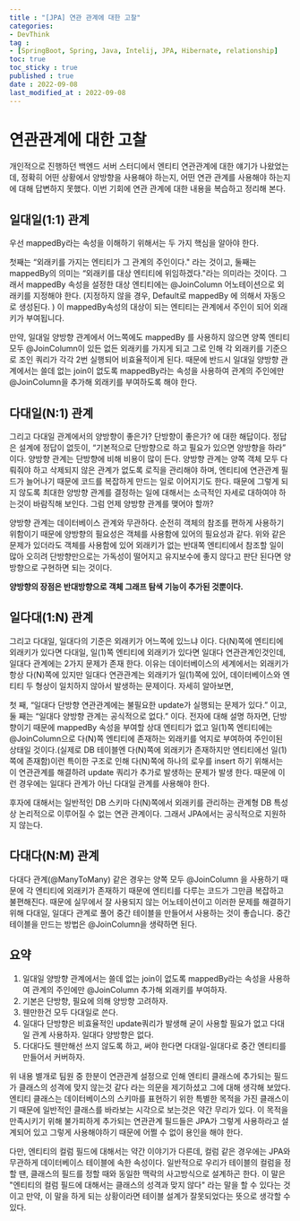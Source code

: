 ```yaml
---
title : "[JPA] 연관 관계에 대한 고찰"
categories:
- DevThink
tag :
- [SpringBoot, Spring, Java, Intelij, JPA, Hibernate, relationship]
toc: true
toc_sticky : true
published : true
date : 2022-09-08
last_modified_at : 2022-09-08
---
```






# 연관관계에 대한 고찰

개인적으로 진행하던 백엔드 서버 스터디에서 엔티티 연관관계에 대한 얘기가 나왔었는데, 정확히 어떤 상황에서 양방향을 사용해야 하는지, 어떤 연관 관계를 사용해야 하는지에 대해 답변하지 못했다. 이번 기회에 연관 관계에 대한 내용을 복습하고 정리해 본다.



## 일대일(1:1) 관계

우선 mappedBy라는 속성을 이해하기 위해서는 두 가지 핵심을 알아야 한다. 

첫째는 “외래키를 가지는 엔티티가 그 관계의 주인이다." 라는 것이고, 둘째는 mappedBy의 의미는 “외래키를 대상 엔티티에 위임하겠다."라는 의미라는 것이다. 그래서 mappedBy 속성을 설정한 대상 엔티티에는 @JoinColumn 어노테이션으로 외래키를 지정해야 한다. (지정하지 않을 경우, Default로 mappedBy 에 의해서 자동으로 생성된다. ) 이 mappedBy속성의 대상이 되는 엔티티는 관계에서 주인이 되어 외래키가 부여됩니다.

만약, 일대일 양방향 관계에서 어느쪽에도 mappedBy 를 사용하지 않으면 양쪽 엔티티 모두 @JoinColumn이 있든 없든 외래키를 가지게 되고 그로 인해 각 외래키를 기준으로 조인 쿼리가 각각 2번 실행되어 비효율적이게 된다. 때문에 반드시 일대일 양방향 관계에서는  쓸데 없는 join이 없도록 mappedBy라는 속성을 사용하여 관계의 주인에만 @JoinColumn을 추가해 외래키를 부여하도록 해야 한다.



## 다대일(N:1) 관계

그리고 다대일 관계에서의 양방향이 좋은가? 단방향이 좋은가? 에 대한 해답이다. 정답은 설계에 정답이 없듯이, “기본적으로 단방향으로 하고 필요가 있으면 양방향을 하라” 이다. 양방향 관계는 단방향에 비해 비용이 많이 든다. 양방향 관계는 양쪽 객체 모두 다뤄줘야 하고 삭제되지 않은 관계가 없도록 로직을 관리해야 하며, 엔티티에 연관관계 필드가 늘어나기 때문에 코드를 복잡하게 만드는 일로 이어지기도 한다. 때문에 그렇게 되지 않도록 최대한 양방향 관계를 결정하는 일에 대해서는 소극적인 자세로 대하여야 하는것이 바람직해 보인다. 그럼 언제 양방향 관계를 맺어야 할까?

양방향 관계는 데이터베이스 관계와 무관하다. 순전히 객체의 참조를 편하게 사용하기 위함이기 때문에 양방향의 필요성은 객체를 사용함에 있어의 필요성과 같다. 위와 같은 문제가 있더라도 객체를 사용함에 있어 외래키가 없는 반대쪽 엔티티에서 참조할 일이 많아 오히려 단방향만으로는 가독성이 떨어지고 유지보수에 좋지 않다고 판단 된다면 양방향으로 구현하면 되는 것이다.

**양방향의 장점은 반대방향으로 객체 그래프 탐색 기능이 추가된 것뿐이다.**



## 일다대(1:N) 관계

그리고 다대일, 일대다의 기준은 외래키가 어느쪽에 있느냐 이다. 다(N)쪽에 엔티티에 외래키가 있다면 다대일, 일(1)쪽 엔티티에 외래키가 있다면 일대다 연관관계인것인데, 일대다 관계에는 2가지 문제가 존재 한다. 이유는 데이터베이스의 세계에서는 외래키가 항상 다(N)쪽에 있지만 일대다 연관관계는 외래키가 일(1)쪽에 있어, 데이터베이스와 엔티티 두 형상이 일치하지 않아서 발생하는 문제이다. 자세히 알아보면,

첫 째,  “일대다 단방향 연관관계에는 불필요한 update가 실행되는 문제가 있다.” 이고, 둘 째는 “일대다 양방향 관계는 공식적으로 없다.” 이다. 전자에 대해 설명 하자면, 단방향이기 때문에 mappedBy 속성을 부여할 상대 엔티티가 없고 일(1)쪽 엔티티에는 @JoinColumn으로 다(N)쪽 엔티티에 존재하는 외래키를 억지로 부여하여 주인이된 상태일 것이다.(실제로 DB 테이블엔 다(N)쪽에 외래키가 존재하지만 엔티티에선 일(1)쪽에 존재함)이런 특이한 구조로 인해 다(N)쪽에 하나의 로우를 insert 하기 위해서는 이 연관관계를 해결하려 update 쿼리가 추가로 발생하는 문제가 발생 한다. 때문에 이런 경우에는 일대다 관계가 아닌 다대일 관계를 사용해야 한다.

후자에 대해서는 일반적인 DB 스키마 다(N)쪽에서 외래키를 관리하는 관계형 DB 특성상 논리적으로 이루어질 수 없는 연관 관계이다. 그래서 JPA에서는 공식적으로 지원하지 않는다.



## 다대다(N:M) 관계

다대다 관계(@ManyToMany) 같은 경우는 양쪽 모두 @JoinColumn 을 사용하기 때문에 각 엔티티에 외래키가 존재하기 때문에 엔티티를 다루는 코드가 그만큼 복잡하고 불편해진다. 때문에 실무에서 잘 사용되지 않는 어노테이션이고 이러한 문제를 해결하기 위해 다대일, 일대다 관계로 풀어 중간 테이블을 만들어서 사용하는 것이 좋습니다. 중간 테이블을 만드는 방법은 @JoinColumn을 생략하면 된다.



## 요약

1. 일대일 양방향 관계에서는 쓸데 없는 join이 없도록 mappedBy라는 속성을 사용하여 관계의 주인에만 @JoinColumn 추가해 외래키를 부여하자.
2. 기본은 단방향, 필요에 의해 양방향 고려하자.
3. 웬만한건 모두 다대일로 쓴다. 
4. 일대다 단방향은 비효율적인 update쿼리가 발생해 굳이 사용할 필요가 없고 다대일 관계 사용하자.  일대다 양방향은 없다. 
5. 다대다도 웬만해선 쓰지 않도록 하고, 써야 한다면 다대일-일대다로 중간 엔티티를 만들어서 커버하자.



위 내용 별개로 팀원 중 한분이 연관관계 설정으로 인해 엔티티 클래스에 추가되는 필드가 클래스의 성격에 맞지 않는것 같다 라는 의문을 제기하셨고 그에 대해 생각해 보았다. 엔티티 클래스는 데이터베이스의 스키마를 표현하기 위한 특별한 목적을 가진 클래스이기 때문에 일반적인 클래스를 바라보는 시각으로 보는것은 약간 무리가 있다. 이 목적을 만족시키기 위해 불가피하게 추가되는 연관관계 필드들은 JPA가 그렇게 사용하라고 설계되어 있고 그렇게 사용해야하기 때문에 어쩔 수 없이 용인을 해야 한다.

다만, 엔티티의 컬럼 필드에 대해서는 약간 이야기가 다른데, 컬럼 같은 경우에는 JPA와 무관하게 데이터베이스 테이블에 속한 속성이다. 일반적으로 우리가 테이블의 컬럼을 정할 땐, 클래스의 필드를 정할 때와 동일한 맥락의 사고방식으로 설계하곤 한다. 이 말은 "엔티티의 컬럼 필드에 대해서는 클래스의 성격과 맞지 않다" 라는 말을 할 수 있다는 것이고 만약, 이 말을 하게 되는 상황이라면 테이블 설계가 잘못되었다는 뜻으로 생각할 수 있다.
